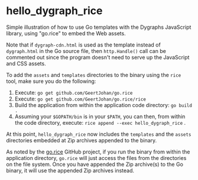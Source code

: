 # hello\_dygraph\_rice

Simple illustration of how to use Go templates with the Dygraphs
JavaScript library, using "go.rice" to embed the Web assets.

Note that if `dygraph-cdn.html` is used as the template instead of
`dygraph.html` in the Go source file, then `http.Handle()` call can be
commented out since the program doesn't need to serve up the
JavaScript and CSS assets.

To add the `assets` and `templates` directories to the binary using
the `rice` tool, make sure you do the following:

1. Execute: `go get github.com/GeertJohan/go.rice`
2. Execute: `go get github.com/GeertJohan/go.rice/rice`
3. Build the application from within the application code directory:
   `go build .` 
4. Assuming your `$GOPATH/bin` is in your `$PATH`, you can then, from
   within the code directory, execute: `rice append --exec
   hello_dygraph_rice` .
   
At this point, `hello_dygraph_rice` now includes the `templates` and
the `assets` directories embedded at Zip archives appended to the
binary.

As noted by the [go.rice](https://github.com/GeertJohan/go.rice)
GitHub project, if you run the binary from within the application
directory, `go.rice` will just access the files from the directories
on the file system.  Once you have appended the Zip archive(s) to the
Go binary, it will use the appended Zip archives instead.
